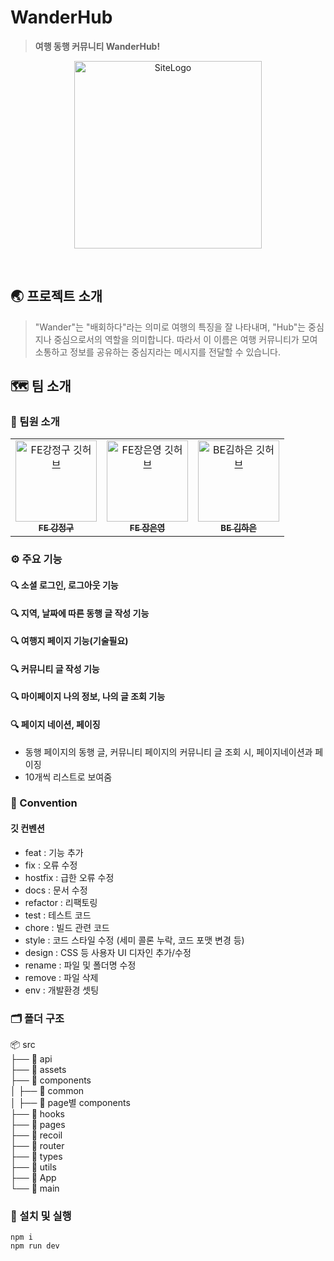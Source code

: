 # WanderHub

> **여행 동행 커뮤니티 WanderHub!**

<p align='center'>
<img src="https://github.com/WanderHub/WanderHub_Frontend/assets/123078739/75e40e8d-ee49-4c9b-978c-1fd21af0f6f8" width="300px" height="300px" alt="SiteLogo"></img></p><br/>

## 🌏 프로젝트 소개

> "Wander"는 "배회하다"라는 의미로 여행의 특징을 잘 나타내며, "Hub"는 중심지나 중심으로서의 역할을 의미합니다. 따라서 이 이름은 여행 커뮤니티가 모여 소통하고 정보를 공유하는 중심지라는 메시지를 전달할 수 있습니다.

## 🗺️ 팀 소개

### 🧳 팀원 소개

<table>
  <tbody>
    <tr>
      <td align="center"><a href="https://github.com/jgkang9402"><img src="https://avatars.githubusercontent.com/u/93317914?v=4" width="130px;" alt="FE강정구 깃허브"/><br /><sub><b>FE 강정구</b></sub></a><br /></td>
      <td align="center"><a href="https://github.com/jjangeunyeong"><img src="https://avatars.githubusercontent.com/u/123078739?v=4" width="130px;" alt="FE장은영 깃허브"/><br /><sub><b>FE 장은영</b></sub></a><br /></td>
      <td align="center"><a href="https://github.com/HaniiiK"><img src="https://avatars.githubusercontent.com/u/127297705?v=4" width="130px;" alt="BE김하은 깃허브"/><br /><sub><b>BE 김하은</b></sub></a><br /></td>
  </tbody>
</table>

### ⚙️ 주요 기능

#### 🔍 소셜 로그인, 로그아웃 기능

#### 🔍 지역, 날짜에 따른 동행 글 작성 기능

#### 🔍 여행지 페이지 기능(기술필요)

#### 🔍 커뮤니티 글 작성 기능

#### 🔍 마이페이지 나의 정보, 나의 글 조회 기능

#### 🔍 페이지 네이션, 페이징

- 동행 페이지의 동행 글, 커뮤니티 페이지의 커뮤니티 글 조회 시, 페이지네이션과 페이징
- 10개씩 리스트로 보여줌
  
### 📌 Convention

#### 깃 컨벤션

- feat : 기능 추가
- fix : 오류 수정
- hostfix : 급한 오류 수정
- docs : 문서 수정
- refactor : 리팩토링
- test : 테스트 코드
- chore : 빌드 관련 코드
- style : 코드 스타일 수정 (세미 콜론 누락, 코드 포맷 변경 등)
- design : CSS 등 사용자 UI 디자인 추가/수정
- rename : 파일 및 폴더명 수정
- remove : 파일 삭제
- env : 개발환경 셋팅


### 🗂️ 폴더 구조

📦 src  
├── 📂 api  
├── 📂 assets  
├── 📂 components  
│ ├── 📂 common  
│ ├── 📂 page별 components  
├── 📂 hooks  
├── 📂 pages  
├── 📂 recoil  
├── 📂 router  
├── 📂 types  
├── 📂 utils  
├── 📄 App  
└── 📄 main


### 🔑 설치 및 실행

```
npm i
npm run dev
```

